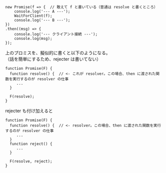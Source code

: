 ```
new Promise(f => {  // 敢えて f と書いている（普通は resolve と書くところ）
	console.log('--- A ---');
	WaitForClient(f);
	console.log('--- B ---');
})
.then((msg) => {
	console.log('--- クライアント接続 ---');
	console.log(msg);
});
```

上のプロミスを、擬似的に書くと以下のようになる。<br>
（話を簡単にするため、rejecter は書いてない）

```
function Promise(F) {
  function resolve() {  // <- これが resolver。この場合、then に渡された関数を実行するのが resolver の仕事
     ...
  }
  
  F(resolve);
}
```

rejecter も付け加えると

```
function Promise(F) {
  function resolve() {  // <- resolver。この場合、then に渡された関数を実行するのが resolver の仕事
     ...
  }
  function reject() {
     ...
  }
  
  F(resolve, reject);
}
```
